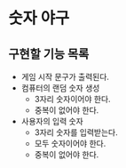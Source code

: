 # 숫자 야구

## 구현할 기능 목록

- 게임 시작 문구가 출력된다.
- 컴퓨터의 랜덤 숫자 생성
  - 3자리 숫자이어야 한다.
  - 중복이 없어야 한다.
- 사용자의 입력 숫자
  - 3자리 숫자를 입력받는다.
  - 모두 숫자이어야 한다.
  - 중복이 없어야 한다.
